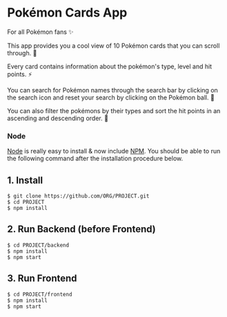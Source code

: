 # Pokémon Cards App

For all Pokémon fans ✨

This app provides you a cool view of 10 Pokémon cards that you can scroll through. 🍄

Every card contains information about the pokémon's type, level and hit points. ⚡️

You can search for Pokémon names through the search bar by clicking on the search icon and reset your search by clicking on the Pokémon ball. 🔮

You can also filter the pokémons by their types and sort the hit points in an ascending and descending order. 🚀

### Node

[Node](http://nodejs.org/) is really easy to install & now include [NPM](https://npmjs.org/).
You should be able to run the following command after the installation procedure
below.

## 1. Install

    $ git clone https://github.com/ORG/PROJECT.git
    $ cd PROJECT
    $ npm install

## 2. Run Backend (before Frontend)

    $ cd PROJECT/backend
    $ npm install
    $ npm start

## 3. Run Frontend

    $ cd PROJECT/frontend
    $ npm install
    $ npm start

